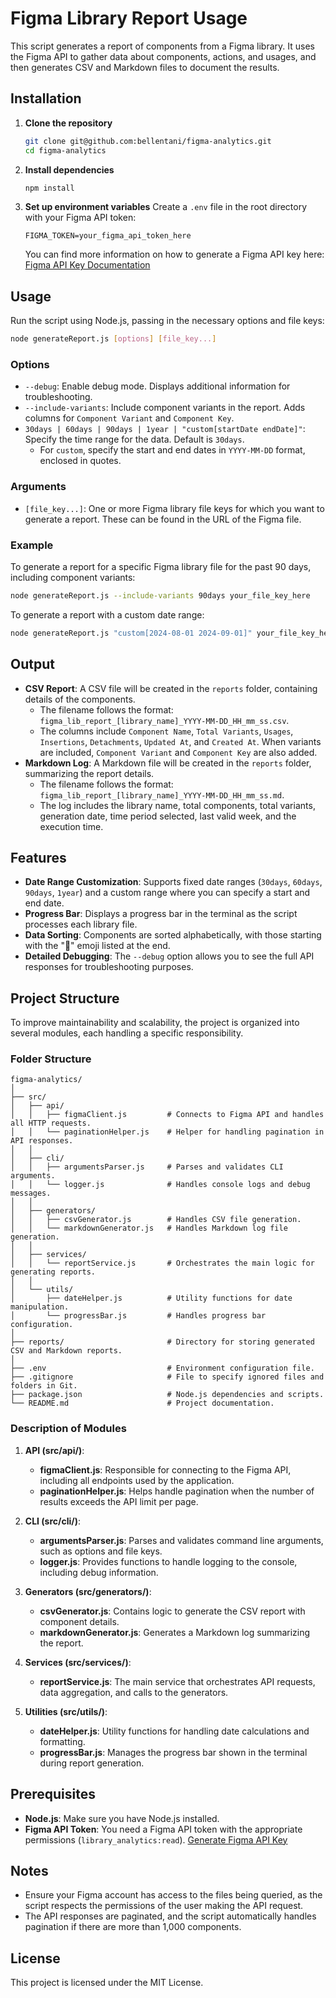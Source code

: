 # Figma Library Report Usage

This script generates a report of components from a Figma library. It uses the Figma API to gather data about components, actions, and usages, and then generates CSV and Markdown files to document the results.

## Installation

1. **Clone the repository**
   ```bash
   git clone git@github.com:bellentani/figma-analytics.git
   cd figma-analytics
   ```

2. **Install dependencies**
   ```bash
   npm install
   ```

3. **Set up environment variables**
   Create a `.env` file in the root directory with your Figma API token:
   ```env
   FIGMA_TOKEN=your_figma_api_token_here
   ```

   You can find more information on how to generate a Figma API key here: [Figma API Key Documentation](https://www.figma.com/developers/api#access-tokens)

## Usage

Run the script using Node.js, passing in the necessary options and file keys:
```bash
node generateReport.js [options] [file_key...]
```

### Options
- `--debug`: Enable debug mode. Displays additional information for troubleshooting.
- `--include-variants`: Include component variants in the report. Adds columns for `Component Variant` and `Component Key`.
- `30days | 60days | 90days | 1year | "custom[startDate endDate]"`: Specify the time range for the data. Default is `30days`.
  - For `custom`, specify the start and end dates in `YYYY-MM-DD` format, enclosed in quotes.

### Arguments
- `[file_key...]`: One or more Figma library file keys for which you want to generate a report. These can be found in the URL of the Figma file.

### Example
To generate a report for a specific Figma library file for the past 90 days, including component variants:
```bash
node generateReport.js --include-variants 90days your_file_key_here
```

To generate a report with a custom date range:
```bash
node generateReport.js "custom[2024-08-01 2024-09-01]" your_file_key_here
```

## Output
- **CSV Report**: A CSV file will be created in the `reports` folder, containing details of the components.
  - The filename follows the format: `figma_lib_report_[library_name]_YYYY-MM-DD_HH_mm_ss.csv`.
  - The columns include `Component Name`, `Total Variants`, `Usages`, `Insertions`, `Detachments`, `Updated At`, and `Created At`. When variants are included, `Component Variant` and `Component Key` are also added.
- **Markdown Log**: A Markdown file will be created in the `reports` folder, summarizing the report details.
  - The filename follows the format: `figma_lib_report_[library_name]_YYYY-MM-DD_HH_mm_ss.md`.
  - The log includes the library name, total components, total variants, generation date, time period selected, last valid week, and the execution time.

## Features
- **Date Range Customization**: Supports fixed date ranges (`30days`, `60days`, `90days`, `1year`) and a custom range where you can specify a start and end date.
- **Progress Bar**: Displays a progress bar in the terminal as the script processes each library file.
- **Data Sorting**: Components are sorted alphabetically, with those starting with the "🚫" emoji listed at the end.
- **Detailed Debugging**: The `--debug` option allows you to see the full API responses for troubleshooting purposes.

## Project Structure

To improve maintainability and scalability, the project is organized into several modules, each handling a specific responsibility.

### Folder Structure
```
figma-analytics/
│
├── src/
│   ├── api/
│   │   ├── figmaClient.js         # Connects to Figma API and handles all HTTP requests.
│   │   └── paginationHelper.js    # Helper for handling pagination in API responses.
│   │
│   ├── cli/
│   │   ├── argumentsParser.js     # Parses and validates CLI arguments.
│   │   └── logger.js              # Handles console logs and debug messages.
│   │
│   ├── generators/
│   │   ├── csvGenerator.js        # Handles CSV file generation.
│   │   └── markdownGenerator.js   # Handles Markdown log file generation.
│   │
│   ├── services/
│   │   └── reportService.js       # Orchestrates the main logic for generating reports.
│   │
│   └── utils/
│       ├── dateHelper.js          # Utility functions for date manipulation.
│       └── progressBar.js         # Handles progress bar configuration.
│
├── reports/                       # Directory for storing generated CSV and Markdown reports.
│
├── .env                           # Environment configuration file.
├── .gitignore                     # File to specify ignored files and folders in Git.
├── package.json                   # Node.js dependencies and scripts.
└── README.md                      # Project documentation.
```

### Description of Modules

1. **API (src/api/)**:
   - **figmaClient.js**: Responsible for connecting to the Figma API, including all endpoints used by the application.
   - **paginationHelper.js**: Helps handle pagination when the number of results exceeds the API limit per page.

2. **CLI (src/cli/)**:
   - **argumentsParser.js**: Parses and validates command line arguments, such as options and file keys.
   - **logger.js**: Provides functions to handle logging to the console, including debug information.

3. **Generators (src/generators/)**:
   - **csvGenerator.js**: Contains logic to generate the CSV report with component details.
   - **markdownGenerator.js**: Generates a Markdown log summarizing the report.

4. **Services (src/services/)**:
   - **reportService.js**: The main service that orchestrates API requests, data aggregation, and calls to the generators.

5. **Utilities (src/utils/)**:
   - **dateHelper.js**: Utility functions for handling date calculations and formatting.
   - **progressBar.js**: Manages the progress bar shown in the terminal during report generation.

## Prerequisites
- **Node.js**: Make sure you have Node.js installed.
- **Figma API Token**: You need a Figma API token with the appropriate permissions (`library_analytics:read`). [Generate Figma API Key](https://www.figma.com/developers/api#access-tokens)

## Notes
- Ensure your Figma account has access to the files being queried, as the script respects the permissions of the user making the API request.
- The API responses are paginated, and the script automatically handles pagination if there are more than 1,000 components.

## License
This project is licensed under the MIT License.

